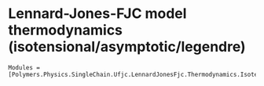 # Lennard-Jones-FJC model thermodynamics (isotensional/asymptotic/legendre)

```@autodocs
Modules = [Polymers.Physics.SingleChain.Ufjc.LennardJonesFjc.Thermodynamics.Isotensional.Asymptotic.Legendre]
```
